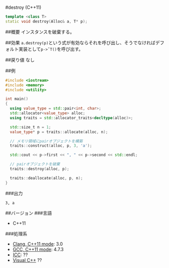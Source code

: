 #destroy (C++11)
```cpp
template <class T>
static void destroy(Alloc& a, T* p);
```

##概要
インスタンスを破棄する。


##効果
`a.destroy(p)`という式が有効ならそれを呼び出し、そうでなければデフォルト実装として`p->˜T()`を呼び出す。


##戻り値
なし


##例
```cpp
#include <iostream>
#include <memory>
#include <utility>

int main()
{
  using value_type = std::pair<int, char>;
  std::allocator<value_type> alloc;
  using traits = std::allocator_traits<decltype(alloc)>;

  std::size_t n = 1;
  value_type* p = traits::allocate(alloc, n);

  // メモリ領域にpairオブジェクトを構築
  traits::construct(alloc, p, 3, 'a');

  std::cout << p->first << ", " << p->second << std::endl;

  // pairオブジェクトを破棄
  traits::destroy(alloc, p);

  traits::deallocate(alloc, p, n);
}
```

###出力
```
3, a
```

##バージョン
###言語
- C++11

###処理系
- [Clang, C++11 mode](/implementation#clang.md): 3.0
- [GCC, C++11 mode](/implementation#gcc.md): 4.7.3
- [ICC](/implementation#icc.md): ??
- [Visual C++](/implementation#visual_cpp.md) ??
